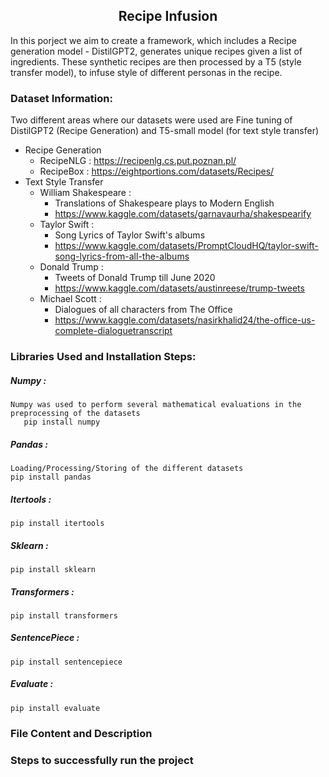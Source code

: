<h2 align='center'> Recipe Infusion </h2>
<p> In this porject we aim to create a framework, which includes a Recipe generation model - DistilGPT2, generates unique recipes given a list of ingredients. These synthetic recipes are then processed by a T5 (style transfer model), to infuse style of different personas in the recipe. </p>

### Dataset Information:
Two different areas where our datasets were used are Fine tuning of DistilGPT2 (Recipe Generation) and T5-small model (for text style transfer)
* Recipe Generation
  * RecipeNLG : https://recipenlg.cs.put.poznan.pl/
  * RecipeBox : https://eightportions.com/datasets/Recipes/
* Text Style Transfer
  * William Shakespeare : 
      * Translations of Shakespeare plays to Modern English 
      * https://www.kaggle.com/datasets/garnavaurha/shakespearify
  * Taylor Swift : 
      * Song Lyrics of Taylor Swift's albums
      * https://www.kaggle.com/datasets/PromptCloudHQ/taylor-swift-song-lyrics-from-all-the-albums
  * Donald Trump : 
      * Tweets of Donald Trump till June 2020
      * https://www.kaggle.com/datasets/austinreese/trump-tweets
  * Michael Scott : 
      * Dialogues of all characters from The Office
      * https://www.kaggle.com/datasets/nasirkhalid24/the-office-us-complete-dialoguetranscript 

### Libraries Used and Installation Steps: 
##### Numpy : 
    Numpy was used to perform several mathematical evaluations in the preprocessing of the datasets
       pip install numpy  
##### Pandas :
    Loading/Processing/Storing of the different datasets
    pip install pandas 
##### Itertools : 
    pip install itertools 
##### Sklearn : 
    pip install sklearn 
##### Transformers : 
    pip install transformers 
##### SentencePiece : 
    pip install sentencepiece  
##### Evaluate :
    pip install evaluate   

### File Content and Description 


### Steps to successfully run the project
